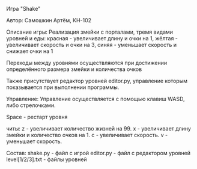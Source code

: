 Игра "Shake"

Автор: Самошкин Артём, КН-102

Описание игры:
Реализация змейки с порталами, тремя видами уровней и еды:
красная - увеличивает длину и очки на 1,
жёлтая - увеличивает скорость и очки на 3,
синяя - уменьшает скорость и снижает очки на 1

Переходы между уровнями осуществляются при достижении определённого размера змейки
и количества очков 

Также присутствует редактор уровней editor.py, управление которым показывается при выполнении программы.

Управление:
Управление осуществляется с помощью клавиш WASD, либо стрелочками.

Space - рестарт уровня

читы:
z - увеличивает количество жизней на 99.
x - увеличивает длину змейки и количество очков на 1.
с - увеличивает скорость.
v - уменьшает скорость.

Состав:
shake.py - файл с игрой
editor.py - файл с редактором уровней
level[1/2/3].txt - файлы уровней
